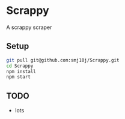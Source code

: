 Scrappy
=======

A scrappy scraper



Setup
-----

```bash
git pull git@github.com:smj10j/Scrappy.git
cd Scrappy
npm install
npm start
```



TODO
----

- lots
